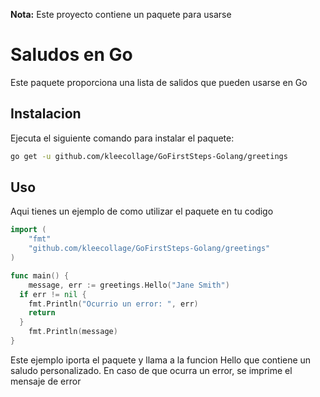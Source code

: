 **Nota:** Este proyecto contiene un paquete para usarse
# Saludos en Go
Este paquete proporciona una lista de salidos que pueden usarse en Go

## Instalacion
Ejecuta el siguiente comando para instalar  el paquete:
```bash
go get -u github.com/kleecollage/GoFirstSteps-Golang/greetings
```

## Uso
Aqui tienes un ejemplo de como utilizar el paquete en tu codigo

```go
import (
	"fmt"
	"github.com/kleecollage/GoFirstSteps-Golang/greetings"
)

func main() {
	message, err := greetings.Hello("Jane Smith")
  if err != nil {
    fmt.Println("Ocurrio un error: ", err)
    return
  }
	fmt.Println(message)
}
```
Este ejemplo iporta el paquete y llama a la funcion Hello que contiene un saludo personalizado. En caso de que ocurra un error, se imprime el mensaje de error
